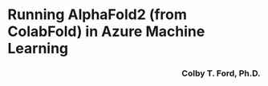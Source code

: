 # Running AlphaFold2 (from ColabFold) in Azure Machine Learning

<h3 align="right">Colby T. Ford, Ph.D.</h3>
